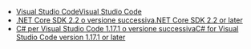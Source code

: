 * [<span data-ttu-id="05456-101">Visual Studio Code</span><span class="sxs-lookup"><span data-stu-id="05456-101">Visual Studio Code</span></span>](https://code.visualstudio.com/download)
* [<span data-ttu-id="05456-102">.NET Core SDK 2.2 o versione successiva</span><span class="sxs-lookup"><span data-stu-id="05456-102">.NET Core SDK 2.2 or later</span></span>](https://www.microsoft.com/net/download/all)
* [<span data-ttu-id="05456-103">C# per Visual Studio Code 1.17.1 o versione successiva</span><span class="sxs-lookup"><span data-stu-id="05456-103">C# for Visual Studio Code version 1.17.1 or later</span></span>](https://marketplace.visualstudio.com/items?itemName=ms-vscode.csharp)